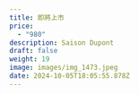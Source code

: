 ```yaml
---
title: 即將上市
price:
  - "980"
description: Saison Dupont
draft: false
weight: 19
image: images/img_1473.jpeg
date: 2024-10-05T18:05:55.878Z
---
```

